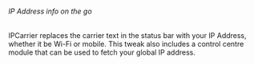 ###### _IP Address info on the go_

IPCarrier replaces the carrier text in the status bar with your IP Address, whether it be Wi-Fi or mobile. This tweak also includes a control centre module that can be used to fetch your global IP address.

